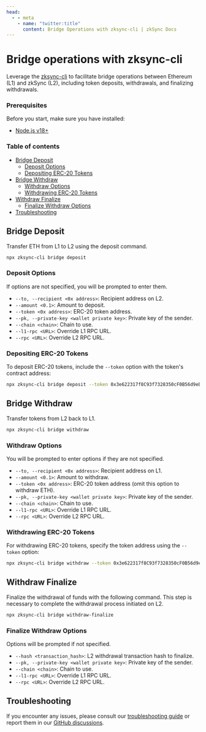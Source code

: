 ```yaml
---
head:
  - - meta
    - name: "twitter:title"
      content: Bridge Operations with zksync-cli | zkSync Docs
---
```


# Bridge operations with zksync-cli

Leverage the [zksync-cli](../../zksync-cli/getting-started.md) to facilitate bridge operations between Ethereum (L1) and zkSync (L2), including token deposits, withdrawals, and finalizing withdrawals.

### Prerequisites

Before you start, make sure you have installed:

- [Node.js v18+](https://nodejs.org/en)

### Table of contents

- [Bridge Deposit](#bridge-deposit)
  - [Deposit Options](#deposit-options)
  - [Depositing ERC-20 Tokens](#depositing-erc-20-tokens)
- [Bridge Withdraw](#bridge-withdraw)
  - [Withdraw Options](#withdraw-options)
  - [Withdrawing ERC-20 Tokens](#withdrawing-erc-20-tokens)
- [Withdraw Finalize](#withdraw-finalize)
  - [Finalize Withdraw Options](#finalize-withdraw-options)
- [Troubleshooting](#troubleshooting)

## Bridge Deposit

Transfer ETH from L1 to L2 using the deposit command.

```bash
npx zksync-cli bridge deposit
```

### Deposit Options

If options are not specified, you will be prompted to enter them.

- `--to, --recipient <0x address>`: Recipient address on L2.
- `--amount <0.1>`: Amount to deposit.
- `--token <0x address>`: ERC-20 token address.
- `--pk, --private-key <wallet private key>`: Private key of the sender.
- `--chain <chain>`: Chain to use.
- `--l1-rpc <URL>`: Override L1 RPC URL.
- `--rpc <URL>`: Override L2 RPC URL.

### Depositing ERC-20 Tokens

To deposit ERC-20 tokens, include the `--token` option with the token's contract address:

```bash
npx zksync-cli bridge deposit --token 0x3e622317f8C93f7328350cF0B56d9eD4C620C5d6
```

## Bridge Withdraw

Transfer tokens from L2 back to L1.

```bash
npx zksync-cli bridge withdraw
```

### Withdraw Options

You will be prompted to enter options if they are not specified.

- `--to, --recipient <0x address>`: Recipient address on L1.
- `--amount <0.1>`: Amount to withdraw.
- `--token <0x address>`: ERC-20 token address (omit this option to withdraw ETH).
- `--pk, --private-key <wallet private key>`: Private key of the sender.
- `--chain <chain>`: Chain to use.
- `--l1-rpc <URL>`: Override L1 RPC URL.
- `--rpc <URL>`: Override L2 RPC URL.

### Withdrawing ERC-20 Tokens

For withdrawing ERC-20 tokens, specify the token address using the `--token` option:

```bash
npx zksync-cli bridge withdraw --token 0x3e622317f8C93f7328350cF0B56d9eD4C620C5d6
```

## Withdraw Finalize

Finalize the withdrawal of funds with the following command. This step is necessary to complete the withdrawal process initiated on L2.

```bash
npx zksync-cli bridge withdraw-finalize
```

### Finalize Withdraw Options

Options will be prompted if not specified.

- `--hash <transaction_hash>`: L2 withdrawal transaction hash to finalize.
- `--pk, --private-key <wallet private key>`: Private key of the sender.
- `--chain <chain>`: Chain to use.
- `--l1-rpc <URL>`: Override L1 RPC URL.
- `--rpc <URL>`: Override L2 RPC URL.

## Troubleshooting

If you encounter any issues, please consult our [troubleshooting guide](../../zksync-cli/troubleshooting.md) or report them in our [GitHub discussions](https://github.com/zkSync-Community-Hub/zksync-developers/discussions/new?category=general).